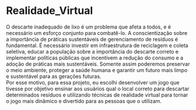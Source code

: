 # Realidade_Virtual
O descarte inadequado de lixo é um problema que afeta a todos, e é necessário um esforço conjunto para combatê-lo. A conscientização sobre a importância de práticas sustentáveis de gerenciamento de resíduos é fundamental. É necessário investir em infraestrutura de reciclagem e coleta seletiva, educar a população sobre a importância do descarte correto e implementar políticas públicas que incentivem a redução do consumo e a adoção de práticas mais sustentáveis. Somente assim poderemos preservar o meio ambiente, proteger a saúde humana e garantir um futuro mais limpo e sustentável para as gerações futuras. <br>
Por esse motivo, para essa projeto, eu escolhi desenvolver um jogo que tivesse por objetivo ensinar aos usuários qual o local correto para descartar determinados resíduos e utilizando técnicas de realidade virtual para tornar o jogo mais dinâmico e divertido para as pessoas que o utilizam.

